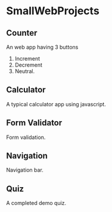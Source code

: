 # SmallWebProjects

## Counter
An web app having 3 buttons 
1. Increment 
2. Decrement
3. Neutral.

## Calculator
A typical calculator app using javascript.

## Form Validator
Form validation.
 
 ## Navigation
Navigation bar.

## Quiz
A completed demo quiz.
